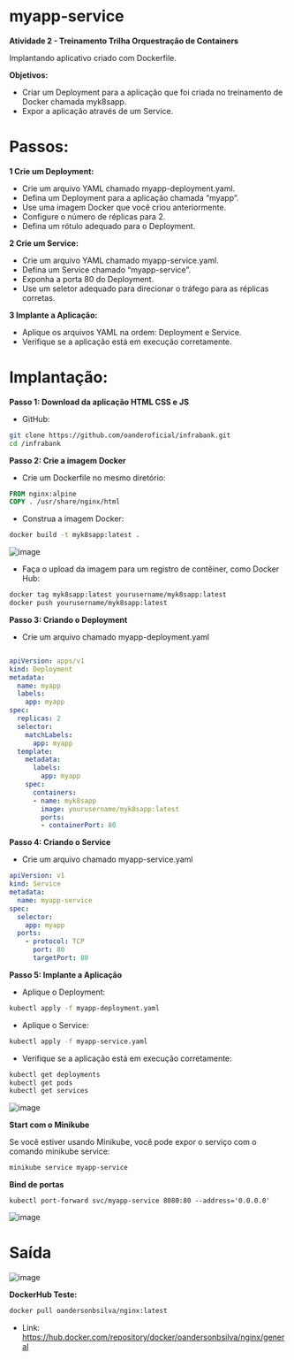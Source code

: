 # myapp-service
<strong> Atividade 2 - Treinamento Trilha Orquestração de Containers  </strong>
<br>

Implantando aplicativo criado com Dockerfile.

<strong> Objetivos: </strong> 

 - Criar um Deployment para a aplicação que foi criada no treinamento de Docker chamada myk8sapp.
 - Expor a aplicação através de um Service.

# Passos:

<strong> 1 Crie um Deployment: </strong>

 - Crie um arquivo YAML chamado myapp-deployment.yaml.
 - Defina um Deployment para a aplicação chamada “myapp”.
 - Use uma imagem Docker que você criou anteriormente.
 - Configure o número de réplicas para 2.
 - Defina um rótulo adequado para o Deployment.

<strong> 2 Crie um Service: </strong>

 - Crie um arquivo YAML chamado myapp-service.yaml.
 - Defina um Service chamado “myapp-service”.
 - Exponha a porta 80 do Deployment.
 - Use um seletor adequado para direcionar o tráfego para as réplicas corretas.

<strong> 3 Implante a Aplicação: </strong>

 - Aplique os arquivos YAML na ordem: Deployment e Service.
 - Verifique se a aplicação está em execução corretamente.


# Implantação: 

<strong> Passo 1: Download da aplicação HTML CSS e JS </strong>
  - GitHub:
```bash
git clone https://github.com/oanderoficial/infrabank.git
cd /infrabank
```
<strong> Passo 2: Crie a imagem Docker </strong> 

 - Crie um Dockerfile no mesmo diretório:

```Dockerfile
FROM nginx:alpine
COPY . /usr/share/nginx/html
```

 - Construa a imagem Docker:

```bash
docker build -t myk8sapp:latest .
```

![image](https://github.com/oanderoficial/myapp-service/assets/32654298/485f93d2-e24f-4f60-90f1-250815a24a3a)

- Faça o upload da imagem para um registro de contêiner, como Docker Hub:

```bash
docker tag myk8sapp:latest yourusername/myk8sapp:latest
docker push yourusername/myk8sapp:latest
```

<strong> Passo 3: Criando o Deployment </strong> 

 - Crie um arquivo chamado myapp-deployment.yaml

```yaml

apiVersion: apps/v1
kind: Deployment
metadata:
  name: myapp
  labels:
    app: myapp
spec:
  replicas: 2
  selector:
    matchLabels:
      app: myapp
  template:
    metadata:
      labels:
        app: myapp
    spec:
      containers:
      - name: myk8sapp
        image: yourusername/myk8sapp:latest
        ports:
        - containerPort: 80
```

<strong> Passo 4: Criando o Service </strong> 

 - Crie um arquivo chamado myapp-service.yaml

```yaml
apiVersion: v1
kind: Service
metadata:
  name: myapp-service
spec:
  selector:
    app: myapp
  ports:
    - protocol: TCP
      port: 80
      targetPort: 80
```

<strong> Passo 5: Implante a Aplicação </strong> 

- Aplique o Deployment:
```bash
kubectl apply -f myapp-deployment.yaml
```
- Aplique o Service:
```bash
kubectl apply -f myapp-service.yaml
```
- Verifique se a aplicação está em execução corretamente:
```bash
kubectl get deployments
kubectl get pods
kubectl get services
```
![image](https://github.com/oanderoficial/myapp-service/assets/32654298/59dec23d-bde4-43bc-8532-e7e3b6fbb7ba)


<strong>  Start com o Minikube </strong> 

<p>Se você estiver usando Minikube, você pode expor o serviço com o comando minikube service:</p>

```bash
minikube service myapp-service
```
<strong> Bind de portas </strong> 

```
kubectl port-forward svc/myapp-service 8080:80 --address='0.0.0.0'
```
![image](https://github.com/oanderoficial/myapp-service/assets/32654298/99e9f68d-3270-4243-b843-b6bdd43a2bb4)

# Saída 

![image](https://github.com/oanderoficial/myapp-service/assets/32654298/0fdfa793-4b8c-421f-8904-0713504fb8b2)


<strong> DockerHub Teste: </strong>

```bash
docker pull oandersonbsilva/nginx:latest
```

- Link: https://hub.docker.com/repository/docker/oandersonbsilva/nginx/general


